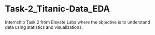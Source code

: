 # Task-2_Titanic-Data_EDA
Internship Task 2 from Elevate Labs where the objective is to understand data using statistics and visualizations.

